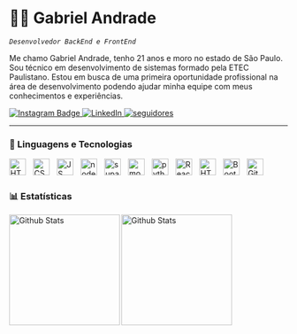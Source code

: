 # 👨‍💻 Gabriel Andrade

*`Desenvolvedor BackEnd e FrontEnd`*

Me chamo Gabriel Andrade, tenho 21 anos e moro no estado de São Paulo. Sou técnico em desenvolvimento de sistemas formado pela ETEC Paulistano. Estou em busca de uma primeira oportunidade profissional na área de desenvolvimento podendo ajudar minha equipe com meus conhecimentos e experiências. 

<p align="left">
    <a href="https://www.instagram.com/andrade.sfu/" target="_blank">
    <img src="https://img.shields.io/badge/Instagram-Seguir-E4405F?style=for-the-badge&logo=instagram&logoColor=white" alt="Instagram Badge"/>
  </a>
  </a>
    <a href="https://www.linkedin.com/in/gabriel-andrade-7182a2239" target="_blank">
        <img 
            alt="LinkedIn" 
            title="Perfil no Linkedin" 
            src="https://img.shields.io/badge/LinkedIn-Seguir-0077B5?style=for-the-badge&logo=linkedin&logoColor=white" alt="LinkedIn Badge"/>
        </a>
        <a href="https://github.com/GabAndrade12?tab=followers">
         <img alt="seguidores" title="Me Siga no Github" src="https://custom-icon-badges.demolab.com/github/followers/GabAndrade12?color=236ad3&labelColor=1155ba&style=for-the-badge&logo=github&label=Seguidores&logoColor=white"/></a>
</p>

---

### 👾 Linguagens e Tecnologias

  <img
  align="left"
  alt="HTML"
  tittle="HTML"
  width="30px"
  style="padding-right: 10px;"
   src="https://cdn.jsdelivr.net/gh/devicons/devicon@latest/icons/html5/html5-original.svg" 
   />

   <img 
   align="left"
  alt="CSS"
  tittle="CSS"
  width="30px"
  style="padding-right: 10px;"
  src="https://cdn.jsdelivr.net/gh/devicons/devicon@latest/icons/css3/css3-original.svg" />
          
     
<img 
  align="left"
  alt="JS"
  tittle="JS"
  width="30px"
  style="padding-right: 10px;"
src="https://cdn.jsdelivr.net/gh/devicons/devicon@latest/icons/javascript/javascript-original.svg" />


<img 
  align="left"
  alt="nodejs"
  tittle="NodeJS"
  width="30px"
  style="padding-right: 10px;"
src="https://cdn.jsdelivr.net/gh/devicons/devicon@latest/icons/nodejs/nodejs-plain-wordmark.svg" />


<img 
align="left"
  alt="supabase"
  tittle="Supabase"
  width="30px"
  style="padding-right: 10px;"
src="https://cdn.jsdelivr.net/gh/devicons/devicon@latest/icons/mysql/mysql-original.svg" />


<img
align="left"
  alt="mongodb"
  tittle="MongoDB"
  width="30px"
  style="padding-right: 10px;"
 src="https://cdn.jsdelivr.net/gh/devicons/devicon@latest/icons/supabase/supabase-original.svg" />



<img 
align="left"
  alt="python"
  tittle="Python"
  width="30px"
  style="padding-right: 10px;"
  src="https://cdn.jsdelivr.net/gh/devicons/devicon@latest/icons/mongodb/mongodb-original.svg" />
          
  
<img 
align="left"
  alt="ReactNative"
  tittle="ReactNative"
  width="30px"
  style="padding-right: 10px;"
src="https://cdn.jsdelivr.net/gh/devicons/devicon@latest/icons/python/python-original.svg" />
          

<img 
align="left"
  alt="HTML"
  tittle="HTML"
  width="30px"
  style="padding-right: 10px;"
src="https://cdn.jsdelivr.net/gh/devicons/devicon@latest/icons/reactnative/reactnative-original.svg" />
          
<img
align="left"
  alt="Bootstrap"
  tittle="BootStrap"
  width="30px"
  style="padding-right: 10px;"
 src="https://cdn.jsdelivr.net/gh/devicons/devicon@latest/icons/bootstrap/bootstrap-original.svg" />
          
<img 
align="left"
  alt="Git"
  tittle="Git"
  width="30px"
  style="padding-right: 10px;"
src="https://cdn.jsdelivr.net/gh/devicons/devicon@latest/icons/git/git-original.svg" />

<br/>
<br/>
          
### 📊 Estatísticas

<img
        align="left"
        alt="Github Stats"
        height="200"
        src="https://github-readme-stats.vercel.app/api?username=GabAndrade12&show_icons=true&theme=tokyonight&include_all_commits=true&locale=pt-br" 
/>
<img
        align="left"
        alt="Github Stats"
        height="200"
        src="https://github-readme-stats.vercel.app/api/top-langs/?username=GabAndrade12&theme=tokyonight&layout=compact&custom_title=Tecnologias&langs_count=7" 
/>

